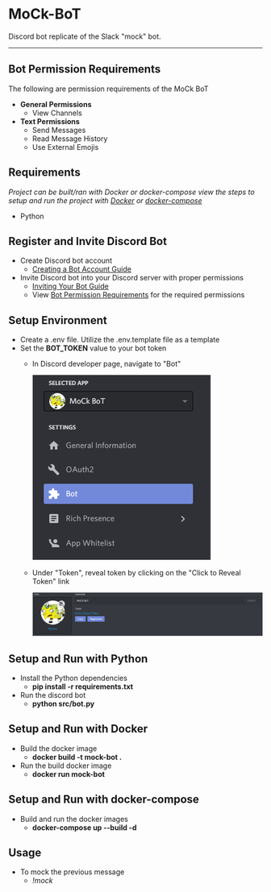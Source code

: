 # MoCk-BoT
Discord bot replicate of the Slack "mock" bot.

----------------------------------

## Bot Permission Requirements
The following are permission requirements of the MoCk BoT
 - **General Permissions**
   - View Channels
 - **Text Permissions**
   - Send Messages
   - Read Message History
   - Use External Emojis

## Requirements
*Project can be built/ran with Docker or docker-compose view the steps to setup and run the project with [Docker](#setup-and-run-with-docker) or [docker-compose](#setup-and-run-with-docker-compose)*
- Python
   
## Register and Invite Discord Bot
- Create Discord bot account
  - [Creating a Bot Account Guide](https://discordpy.readthedocs.io/en/latest/discord.html#)
- Invite Discord bot into your Discord server with proper permissions
  - [Inviting Your Bot Guide](https://discordpy.readthedocs.io/en/latest/discord.html#inviting-your-bot)
  - View [Bot Permission Requirements](#bot-permission-requirements) for the required permissions  

## Setup Environment
- Create a .env file. Utilize the .env.template file as a template
- Set the **BOT_TOKEN** value to your bot token
  - In Discord developer page, navigate to "Bot"
  
    ![Discord Bot Selection](/images/bot-selection-snap.PNG)
  - Under "Token", reveal token by clicking on the "Click to Reveal Token" link

    ![Token Reveal](/images/token-reveal-snap.PNG)

## Setup and Run with Python
- Install the Python dependencies
  - **pip install -r requirements.txt**
- Run the discord bot
  - **python src/bot.py**
## Setup and Run with Docker
- Build the docker image
  - **docker build -t mock-bot .**
- Run the build docker image
  - **docker run mock-bot**

## Setup and Run with docker-compose
- Build and run the docker images
  - **docker-compose up --build -d**

## Usage
- To mock the previous message
  - *!mock*